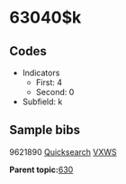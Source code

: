 # 63040$k

## Codes

-   Indicators
    -   First: 4
    -   Second: 0
-   Subfield: k

## Sample bibs

9621890 [Quicksearch](https://search.library.yale.edu/catalog/9621890) [VXWS](http://prodorbis.library.yale.edu:7014/vxws/GetHoldingsService?bibId=9621890)

**Parent topic:**[630](../../tags/630/630.md)

